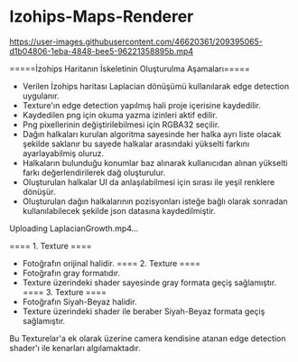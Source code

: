 # Izohips-Maps-Renderer


https://user-images.githubusercontent.com/46620361/209395065-d1b04806-1eba-4848-bee5-96221358895b.mp4

=====İzohips Haritanın İskeletinin Oluşturulma Aşamaları=====
  * Verilen İzohips haritası Laplacian dönüşümü kullanılarak edge detection uygulanır.
  * Texture'ın edge detection yapılmış hali proje içerisine kaydedilir.
  * Kaydedilen png için okuma yazma izinleri aktif edilir.
  * Png pixellerinin değiştirilebilmesi için RGBA32 seçilir.
  * Dağın halkaları kurulan algoritma sayesinde her halka ayrı liste olacak şekilde saklanır bu sayede halkalar arasındaki yükselti farkını ayarlayabilmiş oluruz.
  * Halkaların bulunduğu konumlar baz alınarak kullanıcıdan alınan yükselti farkı değerlendirilerek dağ oluşturulur.
  * Oluşturulan halkalar UI da anlaşılabilmesi için sırası ile yeşil renklere dönüşür.
  * Oluşturulan dağın halkalarının pozisyonları isteğe bağlı olarak sonradan kullanılabilecek şekilde json datasına kaydedilmiştir.



Uploading LaplacianGrowth.mp4…

==== 1. Texture ====
  *  Fotoğrafın orijinal halidir.
==== 2. Texture ====
  * Fotoğrafın gray formatıdır.
  * Texture üzerindeki shader sayesinde gray formata geçiş sağlamıştır.
==== 3. Texture ====
  * Fotoğrafın Siyah-Beyaz halidir.
  * Texture üzerindeki shader ile beraber Siyah-Beyaz formata geçiş sağlamıştır.
  
  Bu Texturelar'a ek olarak üzerine camera kendisine atanan edge detection shader'ı ile kenarları algılamaktadır.
